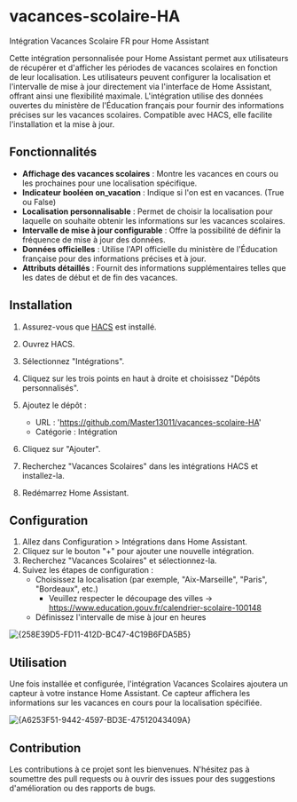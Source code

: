 # vacances-scolaire-HA
Intégration Vacances Scolaire FR pour Home Assistant

Cette intégration personnalisée pour Home Assistant permet aux utilisateurs de récupérer et d'afficher les périodes de vacances scolaires en fonction de leur localisation. Les utilisateurs peuvent configurer la localisation et l'intervalle de mise à jour directement via l'interface de Home Assistant, offrant ainsi une flexibilité maximale. L'intégration utilise des données ouvertes du ministère de l'Éducation français pour fournir des informations précises sur les vacances scolaires. Compatible avec HACS, elle facilite l'installation et la mise à jour.

## Fonctionnalités

- **Affichage des vacances scolaires** : Montre les vacances en cours ou les prochaines pour une localisation spécifique.
- **Indicateur booléen on_vacation** : Indique si l'on est en vacances. (True ou False)
- **Localisation personnalisable** : Permet de choisir la localisation pour laquelle on souhaite obtenir les informations sur les vacances scolaires.
- **Intervalle de mise à jour configurable** : Offre la possibilité de définir la fréquence de mise à jour des données.
- **Données officielles** : Utilise l'API officielle du ministère de l'Éducation française pour des informations précises et à jour.
- **Attributs détaillés** : Fournit des informations supplémentaires telles que les dates de début et de fin des vacances.

## Installation

1. Assurez-vous que [HACS](https://hacs.xyz) est installé.

2. Ouvrez HACS.

3. Sélectionnez "Intégrations".

4. Cliquez sur les trois points en haut à droite et choisissez "Dépôts personnalisés".

5. Ajoutez le dépôt :
   - URL : 'https://github.com/Master13011/vacances-scolaire-HA'
   - Catégorie : Intégration

6. Cliquez sur "Ajouter".

7. Recherchez "Vacances Scolaires" dans les intégrations HACS et installez-la.

8. Redémarrez Home Assistant.

## Configuration

1. Allez dans Configuration > Intégrations dans Home Assistant.
2. Cliquez sur le bouton "+" pour ajouter une nouvelle intégration.
3. Recherchez "Vacances Scolaires" et sélectionnez-la.
4. Suivez les étapes de configuration :
   - Choisissez la localisation (par exemple, "Aix-Marseille", "Paris", "Bordeaux", etc.)
        - Veuillez respecter le découpage des villes -> https://www.education.gouv.fr/calendrier-scolaire-100148
   - Définissez l'intervalle de mise à jour en heures

![{258E39D5-FD11-412D-BC47-4C19B6FDA5B5}](https://github.com/user-attachments/assets/3b7d0038-141d-431a-b7c7-e056ff1b0815)


## Utilisation

Une fois installée et configurée, l'intégration Vacances Scolaires ajoutera un capteur à votre instance Home Assistant. Ce capteur affichera les informations sur les vacances en cours pour la localisation spécifiée.

![{A6253F51-9442-4597-BD3E-47512043409A}](https://github.com/user-attachments/assets/022cba95-6d63-421d-86c7-79fc6a0977dd)


## Contribution

Les contributions à ce projet sont les bienvenues. N'hésitez pas à soumettre des pull requests ou à ouvrir des issues pour des suggestions d'amélioration ou des rapports de bugs.

